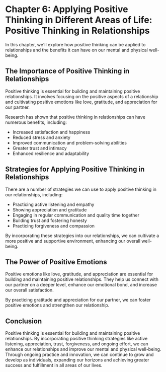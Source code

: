 Chapter 6: Applying Positive Thinking in Different Areas of Life: Positive Thinking in Relationships
====================================================================================================

In this chapter, we'll explore how positive thinking can be applied to relationships and the benefits it can have on our mental and physical well-being.

The Importance of Positive Thinking in Relationships
----------------------------------------------------

Positive thinking is essential for building and maintaining positive relationships. It involves focusing on the positive aspects of a relationship and cultivating positive emotions like love, gratitude, and appreciation for our partner.

Research has shown that positive thinking in relationships can have numerous benefits, including:

* Increased satisfaction and happiness
* Reduced stress and anxiety
* Improved communication and problem-solving abilities
* Greater trust and intimacy
* Enhanced resilience and adaptability

Strategies for Applying Positive Thinking in Relationships
----------------------------------------------------------

There are a number of strategies we can use to apply positive thinking in our relationships, including:

* Practicing active listening and empathy
* Showing appreciation and gratitude
* Engaging in regular communication and quality time together
* Building trust and fostering honesty
* Practicing forgiveness and compassion

By incorporating these strategies into our relationships, we can cultivate a more positive and supportive environment, enhancing our overall well-being.

The Power of Positive Emotions
------------------------------

Positive emotions like love, gratitude, and appreciation are essential for building and maintaining positive relationships. They help us connect with our partner on a deeper level, enhance our emotional bond, and increase our overall satisfaction.

By practicing gratitude and appreciation for our partner, we can foster positive emotions and strengthen our relationship.

Conclusion
----------

Positive thinking is essential for building and maintaining positive relationships. By incorporating positive thinking strategies like active listening, appreciation, trust, forgiveness, and ongoing effort, we can enhance our relationships and improve our mental and physical well-being. Through ongoing practice and innovation, we can continue to grow and develop as individuals, expanding our horizons and achieving greater success and fulfillment in all areas of our lives.
